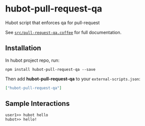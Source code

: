# hubot-pull-request-qa

Hubot script that enforces qa for pull-request

See [`src/pull-request-qa.coffee`](src/pull-request-qa.coffee) for full documentation.

## Installation

In hubot project repo, run:

`npm install hubot-pull-request-qa --save`

Then add **hubot-pull-request-qa** to your `external-scripts.json`:

```json
["hubot-pull-request-qa"]
```

## Sample Interactions

```
user1>> hubot hello
hubot>> hello!
```
